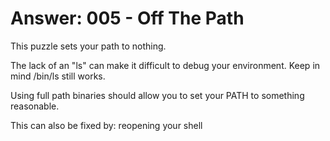 # Answer: 005 - Off The Path

This puzzle sets your path to nothing.

The lack of an "ls" can make it difficult to debug your environment. Keep in mind /bin/ls still works.

Using full path binaries should allow you to set your PATH to something reasonable.

This can also be fixed by:
reopening your shell
